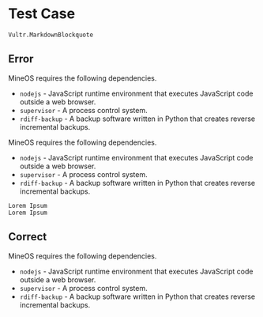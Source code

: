 # Test Case

    Vultr.MarkdownBlockquote

## Error

MineOS requires the following dependencies.

* ``nodejs`` - JavaScript runtime environment that executes JavaScript code outside a web browser.
* ```supervisor``` - A process control system.
* ````rdiff-backup```` - A backup software written in Python that creates reverse incremental backups.

MineOS requires the following dependencies.

* ```nodejs``` - JavaScript runtime environment that executes JavaScript code outside a web browser.
* ```supervisor``` - A process control system.
* ```rdiff-backup``` - A backup software written in Python that creates reverse incremental backups.

```
Lorem Ipsum
Lorem Ipsum
````

## Correct

MineOS requires the following dependencies.

* `nodejs` - JavaScript runtime environment that executes JavaScript code outside a web browser.
* `supervisor` - A process control system.
* `rdiff-backup` - A backup software written in Python that creates reverse incremental backups.
